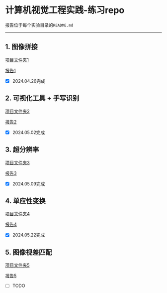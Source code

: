 # 计算机视觉工程实践-练习repo

报告位于每个实验目录的``README.md``

---

## 1. 图像拼接

[项目文件夹1](./计算机视觉实践-练习1)

[报告1](./计算机视觉实践-练习1/README.md)

- [x] 2024.04.26完成



## 2. 可视化工具 + 手写识别

[项目文件夹2](./计算机视觉实践-练习2)

[报告2](./计算机视觉实践-练习2/README.md)

- [x] 2024.05.02完成



## 3. 超分辨率

[项目文件夹3](./计算机视觉实践-练习3)

[报告3](./计算机视觉实践-练习3/README.md)

- [x] 2024.05.09完成



## 4. 单应性变换

[项目文件夹4](./计算机视觉实践-练习4)

[报告4](./计算机视觉实践-练习4/README.md)

- [x] 2024.05.22完成


## 5. 图像视差匹配

[项目文件夹5](./计算机视觉实践-练习5)

[报告5](./计算机视觉实践-练习5/README.md)

- [ ] TODO

